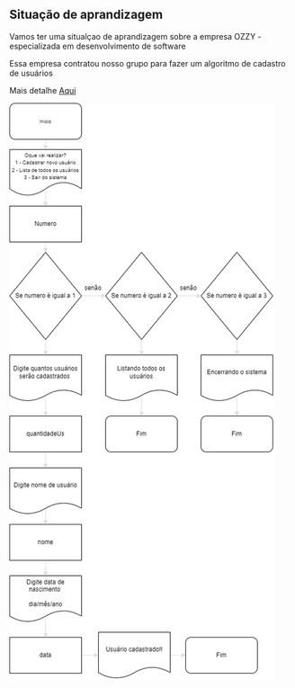 ## Situação de aprandizagem

   <p> Vamos ter uma situalçao de aprandizagem sobre a empresa OZZY - especializada em desenvolvimento de software </p>
   <p> Essa empresa contratou nosso grupo para fazer um algoritmo de cadastro de usuários<p> 
     <p>Mais detalhe <a href="https://classroom.google.com/c/NDc4NjY4NzY5Njcx/a/NDg3NzA2NDQ2NjUx/details"> Aqui</a></p>

<img src="fluxograma.png" />
